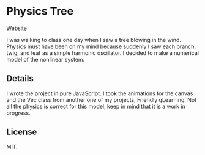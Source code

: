 # Physics Tree
[Website](https://greydanus.github.io/physics_tree/index.html)

I was walking to class one day when I saw a tree blowing in the wind. Physics must have been on my mind because suddenly I saw each branch, twig, and leaf as a simple harmonic oscillator. I decided to make a numerical model of the nonlinear system.

## Details
I wrote the project in pure JavaScript. I took the animations for the canvas and the Vec class from another one of my projects, Friendly qLearning. Not all the physics is correct for this model; keep in mind that it is a work in progress.

## License

MIT.
